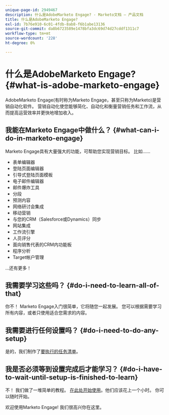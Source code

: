 ```yaml
---
unique-page-id: 2949467
description: 什么是AdobeMarketo Engage? - Marketo文档 — 产品文档
title: 什么是AdobeMarketo Engage?
exl-id: 7b76e910-6c01-4fdb-8ab8-f6b1abe13136
source-git-commit: da8b6723589e1478bfa3dc69d74d27cddf1311c7
workflow-type: tm+mt
source-wordcount: '228'
ht-degree: 0%

---
```


# 什么是AdobeMarketo Engage? {#what-is-adobe-marketo-engage}

AdobeMarketo Engage(有时称为Marketo Engage，甚至只称为Marketo)是营销自动化软件。 营销自动化使您能够简化、自动化和衡量营销任务和工作流，从而提高运营效率并更快地增加收入。

## 我能在Marketo Engage中做什么？ {#what-can-i-do-in-marketo-engage}

Marketo Engage具有大量强大的功能，可帮助您实现营销目标。 比如……

* 表单编辑器
* 登陆页面编辑器
* 引导式登陆页面模板
* 电子邮件编辑器
* 邮件爆炸工具
* 分段
* 预测内容
* 网络研讨会集成
* 移动营销
* 与您的CRM（Salesforce或Dynamics）同步
* 网站集成
* 工作流引擎
* 人员评分
* 面向销售代表的CRM内功能板
* 程序分析
* Target帐户管理

...还有更多！

## 我需要学习这些吗？ {#do-i-need-to-learn-all-of-that}

你不！ Marketo Engage入门很简单，它将随您一起发展。 您可以根据需要学习所有内容，或者只使用适合您需求的内容。

## 我需要进行任何设置吗？ {#do-i-need-to-do-any-setup}

是的，我们制作了[要执行的任务清单](/help/marketo/getting-started/setup-steps/setup-checklist.md)。

## 我是否必须等到设置完成后才能学习？ {#do-i-have-to-wait-until-setup-is-finished-to-learn}

不！ 我们做了一堆简单的教程。 [在此处开始使用](/help/marketo/getting-started/quick-wins/get-set-up-and-add-a-person.md)。他们应该花上一个小时。 你可以随时开始。

欢迎使用Marketo Engage! 我们很高兴你在这里。
